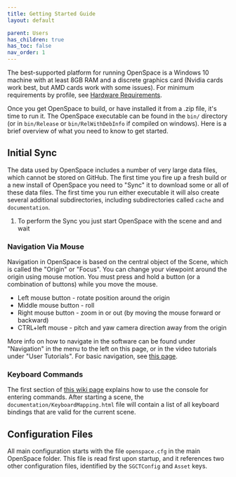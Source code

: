 ```yaml
---
title: Getting Started Guide
layout: default

parent: Users
has_children: true
has_toc: false
nav_order: 1
---
```


The best-supported platform for running OpenSpace is a Windows 10 machine with at least 8GB RAM and a discrete graphics card (Nvidia cards work best, but AMD cards work with some issues). For minimum requirements by profile, see [Hardware Requirements](/docs/users/getting-started/hardware-requirements.html).

Once you get OpenSpace to build, or have installed it from a .zip file, it's time to run it. The OpenSpace executable can be found in the `bin/` directory (or in `bin/Release` or `bin/RelWithDebInfo` if compiled on windows).
Here is a brief overview of what you need to know to get started.

## Initial Sync
The data used by OpenSpace includes a number of very large data files, which cannot be stored on GitHub.  The first time you fire up a fresh build or a new install of OpenSpace you need to "Sync" it to download some or all of these data files.  The first time you run either executable it will also create several additional subdirectories, including subdirectories called `cache` and `documentation`.

1. To perform the Sync you just start OpenSpace with the scene and and wait

### Navigation Via Mouse
Navigation in OpenSpace is based on the central object of the Scene, which is called the "Origin" or "Focus".  You can change your viewpoint around the origin using mouse motion. You must press and hold a button (or a combination of buttons) while you move the mouse.
- Left mouse button - rotate position around the origin
- Middle mouse button - roll
- Right mouse button - zoom in or out (by moving the mouse forward or backward)
- CTRL+left mouse - pitch and yaw camera direction away from the origin

More info on how to navigate in the software can be found under "Navigation" in the menu to the left on this page, or in the video tutorials under "User Tutorials". For basic navigation, see [this page](/docs/users/navigation/basic-navigation.html).

### Keyboard Commands
The first section of [this wiki page](../commandline) explains how to use the console for entering commands. After starting a scene, the `documentation/KeyboardMapping.html` file will contain a list of all keyboard bindings that are valid for the current scene.

## Configuration Files
All main configuration starts with the file `openspace.cfg` in the main  OpenSpace folder.  This file is read first upon startup, and it references two other configuration files, identified by the `SGCTConfig` and `Asset` keys.
